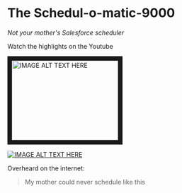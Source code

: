 # The Schedul-o-matic-9000

*Not your mother's Salesforce scheduler*

Watch the highlights on the Youtube

<a href="http://www.youtube.com/watch?feature=player_embedded&v=c_KeluilBcs
" target="_blank"><img src="http://img.youtube.com/vi/c_KeluilBcs/0.jpg"
alt="IMAGE ALT TEXT HERE" width="240" height="180" border="10" /></a>

[![IMAGE ALT TEXT HERE](http://img.youtube.com/vi/c_KeluilBcs/0.jpg)](http://www.youtube.com/watch?v=c_KeluilBcs)

Overheard on the internet:

> My mother could never schedule like this